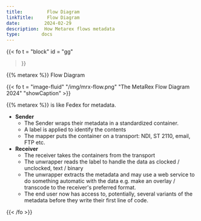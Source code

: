 ```yaml
---
title:         Flow Diagram
linkTitle:     Flow Diagram
date:         2024-02-29
description:  How Metarex flows metadata
type:        docs
---
```


{{< fo t = "block" 
    id = "gg" 
>}}

<div class="ui center aligned header">{{% metarex %}} Flow Diagram</div>

{{< fo t = "image-fluid" "/img/mrx-flow.png" "The MetaRex Flow Diagram 2024" "showCaption" >}}

{{% metarex %}} is like Fedex for metadata.

* **Sender**
  * The Sender wraps their metadata in a standardized container.
  * A label is applied to identify the contents
  * The mapper puts the container on a transport: NDI, ST 2110, email, FTP etc.
* **Receiver**
  * The receiver takes the containers from the transport
  * The unwrapper reads the label to handle the data as clocked / unclocked,
    text / binary
  * The unwrapper extracts the metadata and may use a web service to do something
    automatic with the data e.g. make an overlay / transcode to the receiver's
    preferred format.
  * The end user now has access to, potentially, several variants of the metadata
    before they write their first line of code.

{{< /fo >}}